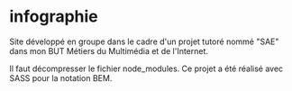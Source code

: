# infographie
Site développé en groupe dans le cadre d'un projet tutoré nommé "SAE" dans mon BUT Métiers du Multimédia et de l'Internet.

Il faut décompresser le fichier node_modules.
Ce projet a été réalisé avec SASS pour la notation BEM.
